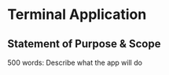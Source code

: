 # Terminal Application
## Statement of Purpose & Scope
500 words:
Describe what the app will do

<!--stackedit_data:
eyJoaXN0b3J5IjpbLTE1NDQ0Njc0NjEsMTU3Njk3MTI1NywtMT
E2NjEyNDc1MV19
-->